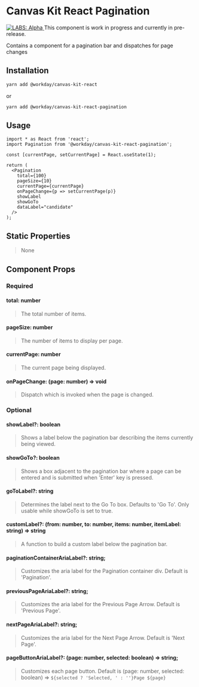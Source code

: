# Canvas Kit React Pagination

<a href="https://github.com/Workday/canvas-kit/tree/master/modules/_labs/README.md">
  <img src="https://img.shields.io/badge/LABS-alpha-orange" alt="LABS: Alpha" />
</a>  This component is work in progress and currently in pre-release.

Contains a component for a pagination bar and dispatches for page changes

## Installation

```sh
yarn add @workday/canvas-kit-react
```

or

```sh
yarn add @workday/canvas-kit-react-pagination
```

## Usage

```tsx
import * as React from 'react';
import Pagination from '@workday/canvas-kit-react-pagination';

const [currentPage, setCurrentPage] = React.useState(1);

return (
  <Pagination
    total={100}
    pageSize={10}
    currentPage={currentPage}
    onPageChange={p => setCurrentPage(p)}
    showLabel
    showGoTo
    dataLabel="candidate"
  />
);
```

## Static Properties

> None

## Component Props

### Required

#### total: number

> The total number of items.

#### pageSize: number

> The number of items to display per page.

#### currentPage: number

> The current page being displayed.

#### onPageChange: (page: number) => void

> Dispatch which is invoked when the page is changed.

### Optional

#### showLabel?: boolean

> Shows a label below the pagination bar describing the items currently being viewed.

#### showGoTo?: boolean

> Shows a box adjacent to the pagination bar where a page can be entered and is submitted when
> 'Enter' key is pressed.

#### goToLabel?: string

> Determines the label next to the Go To box. Defaults to 'Go To'. Only usable while showGoTo is set
> to true.

#### customLabel?: (from: number, to: number, items: number, itemLabel: string) => string

> A function to build a custom label below the pagination bar.

#### paginationContainerAriaLabel?: string;

> Customizes the aria label for the Pagination container div. Default is 'Pagination'.

#### previousPageAriaLabel?: string;

> Customizes the aria label for the Previous Page Arrow. Default is 'Previous Page'.

#### nextPageAriaLabel?: string;

> Customizes the aria label for the Next Page Arrow. Default is 'Next Page'.

#### pageButtonAriaLabel?: (page: number, selected: boolean) => string;

> Customizes each page button. Default is (page: number, selected: boolean) =>
> `${selected ? 'Selected, ' : ''}Page ${page}`
